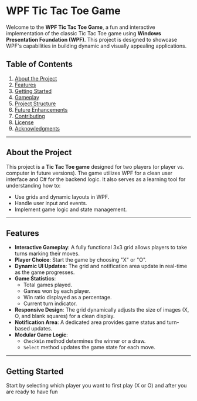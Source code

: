 # WPF Tic Tac Toe Game

Welcome to the **WPF Tic Tac Toe Game**, a fun and interactive implementation of the classic Tic Tac Toe game using **Windows Presentation Foundation (WPF)**. This project is designed to showcase WPF's capabilities in building dynamic and visually appealing applications.

## Table of Contents

1. [About the Project](#about-the-project)
2. [Features](#features)
3. [Getting Started](#getting-started)
4. [Gameplay](#gameplay)
5. [Project Structure](#project-structure)
6. [Future Enhancements](#future-enhancements)
7. [Contributing](#contributing)
8. [License](#license)
9. [Acknowledgments](#acknowledgments)

---

## About the Project

This project is a **Tic Tac Toe game** designed for two players (or player vs. computer in future versions). The game utilizes WPF for a clean user interface and C# for the backend logic. It also serves as a learning tool for understanding how to:

- Use grids and dynamic layouts in WPF.
- Handle user input and events.
- Implement game logic and state management.

---

## Features

- **Interactive Gameplay**: A fully functional 3x3 grid allows players to take turns marking their moves.
- **Player Choice**: Start the game by choosing "X" or "O".
- **Dynamic UI Updates**: The grid and notification area update in real-time as the game progresses.
- **Game Statistics**:
  - Total games played.
  - Games won by each player.
  - Win ratio displayed as a percentage.
  - Current turn indicator.
- **Responsive Design**: The grid dynamically adjusts the size of images (X, O, and blank squares) for a clean display.
- **Notification Area**: A dedicated area provides game status and turn-based updates.
- **Modular Game Logic**:
  - `CheckWin` method determines the winner or a draw.
  - `Select` method updates the game state for each move.

---

## Getting Started

Start by selecting which player you want to first play (X or O) and after you are ready to have fun

